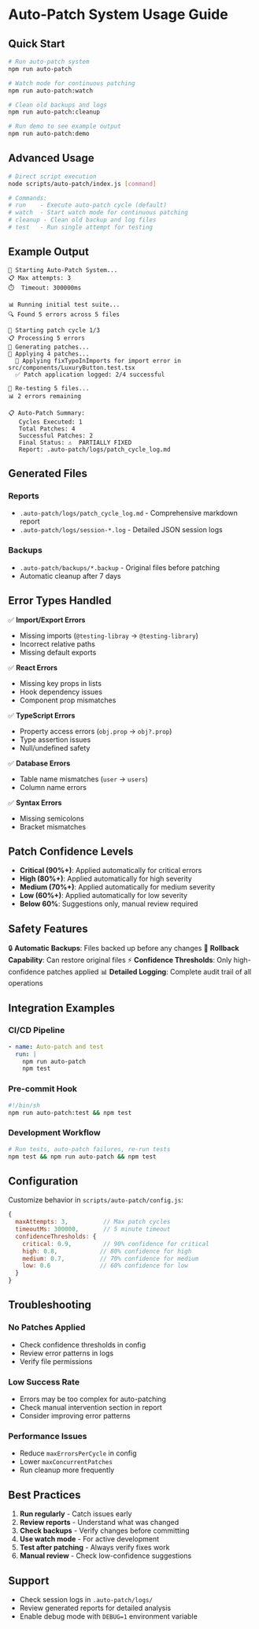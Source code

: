 # Auto-Patch System Usage Guide

## Quick Start

```bash
# Run auto-patch system
npm run auto-patch

# Watch mode for continuous patching
npm run auto-patch:watch

# Clean old backups and logs
npm run auto-patch:cleanup

# Run demo to see example output
npm run auto-patch:demo
```

## Advanced Usage

```bash
# Direct script execution
node scripts/auto-patch/index.js [command]

# Commands:
# run    - Execute auto-patch cycle (default)
# watch  - Start watch mode for continuous patching
# cleanup - Clean old backup and log files
# test   - Run single attempt for testing
```

## Example Output

```
🚀 Starting Auto-Patch System...
📋 Max attempts: 3
⏱️  Timeout: 300000ms

📊 Running initial test suite...
🔍 Found 5 errors across 5 files

🔄 Starting patch cycle 1/3
📋 Processing 5 errors
🔧 Generating patches...
📝 Applying 4 patches...
  📝 Applying fixTypoInImports for import error in src/components/LuxuryButton.test.tsx
  ✅ Patch application logged: 2/4 successful

🧪 Re-testing 5 files...
📊 2 errors remaining

📋 Auto-Patch Summary:
   Cycles Executed: 1
   Total Patches: 4
   Successful Patches: 2
   Final Status: ⚠️  PARTIALLY FIXED
   Report: .auto-patch/logs/patch_cycle_log.md
```

## Generated Files

### Reports
- `.auto-patch/logs/patch_cycle_log.md` - Comprehensive markdown report
- `.auto-patch/logs/session-*.log` - Detailed JSON session logs

### Backups
- `.auto-patch/backups/*.backup` - Original files before patching
- Automatic cleanup after 7 days

## Error Types Handled

✅ **Import/Export Errors**
- Missing imports (`@testing-libray` → `@testing-library`)
- Incorrect relative paths
- Missing default exports

✅ **React Errors**
- Missing key props in lists
- Hook dependency issues
- Component prop mismatches

✅ **TypeScript Errors**
- Property access errors (`obj.prop` → `obj?.prop`)
- Type assertion issues
- Null/undefined safety

✅ **Database Errors**
- Table name mismatches (`user` → `users`)
- Column name errors

✅ **Syntax Errors**
- Missing semicolons
- Bracket mismatches

## Patch Confidence Levels

- **Critical (90%+)**: Applied automatically for critical errors
- **High (80%+)**: Applied automatically for high severity
- **Medium (70%+)**: Applied automatically for medium severity
- **Low (60%+)**: Applied automatically for low severity
- **Below 60%**: Suggestions only, manual review required

## Safety Features

🔒 **Automatic Backups**: Files backed up before any changes
🔄 **Rollback Capability**: Can restore original files
⚡ **Confidence Thresholds**: Only high-confidence patches applied
📊 **Detailed Logging**: Complete audit trail of all operations

## Integration Examples

### CI/CD Pipeline
```yaml
- name: Auto-patch and test
  run: |
    npm run auto-patch
    npm test
```

### Pre-commit Hook
```bash
#!/bin/sh
npm run auto-patch:test && npm test
```

### Development Workflow
```bash
# Run tests, auto-patch failures, re-run tests
npm test && npm run auto-patch && npm test
```

## Configuration

Customize behavior in `scripts/auto-patch/config.js`:

```javascript
{
  maxAttempts: 3,          // Max patch cycles
  timeoutMs: 300000,       // 5 minute timeout
  confidenceThresholds: {
    critical: 0.9,         // 90% confidence for critical
    high: 0.8,            // 80% confidence for high
    medium: 0.7,          // 70% confidence for medium
    low: 0.6              // 60% confidence for low
  }
}
```

## Troubleshooting

### No Patches Applied
- Check confidence thresholds in config
- Review error patterns in logs
- Verify file permissions

### Low Success Rate
- Errors may be too complex for auto-patching
- Check manual intervention section in report
- Consider improving error patterns

### Performance Issues
- Reduce `maxErrorsPerCycle` in config
- Lower `maxConcurrentPatches`
- Run cleanup more frequently

## Best Practices

1. **Run regularly** - Catch issues early
2. **Review reports** - Understand what was changed
3. **Check backups** - Verify changes before committing
4. **Use watch mode** - For active development
5. **Test after patching** - Always verify fixes work
6. **Manual review** - Check low-confidence suggestions

## Support

- Check session logs in `.auto-patch/logs/`
- Review generated reports for detailed analysis
- Enable debug mode with `DEBUG=1` environment variable